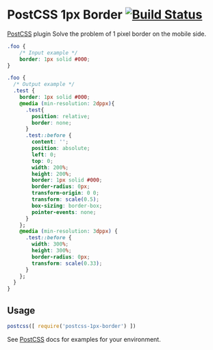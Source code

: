 # PostCSS 1px Border [![Build Status][ci-img]][ci]

[PostCSS] plugin Solve the problem of 1 pixel border on the mobile side.

[PostCSS]: https://github.com/postcss/postcss
[ci-img]:  https://travis-ci.org/lihaonan/postcss-1px-border.svg
[ci]:      https://travis-ci.org/lihaonan/postcss-1px-border

```css
.foo {
    /* Input example */
    border: 1px solid #000;
}
```

```css
.foo {
  /* Output example */
  .test {
    border: 1px solid #000;
    @media (min-resolution: 2dppx){
      .test{
        position: relative;
        border: none;
      }
      .test::before {
        content: '';
        position: absolute;
        left: 0;
        top: 0;
        width: 200%;
        height: 200%;
        border: 1px solid #000;
        border-radius: 0px;
        transform-origin: 0 0;
        transform: scale(0.5);
        box-sizing: border-box;
        pointer-events: none;
      }
    };
    @media (min-resolution: 3dppx) {
      .test::before {
        width: 300%;
        height: 300%;
        border-radius: 0px;
        transform: scale(0.33);
      }
    };
  }
}
```

## Usage

```js
postcss([ require('postcss-1px-border') ])
```

See [PostCSS] docs for examples for your environment.
